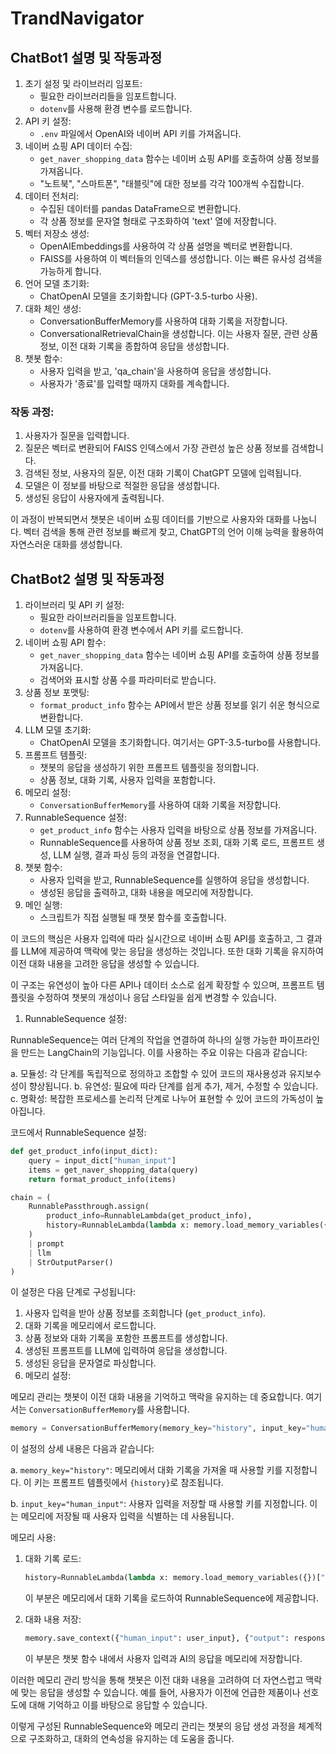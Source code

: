 # TrandNavigator

## ChatBot1 설명 및 작동과정
1. 초기 설정 및 라이브러리 임포트:
    - 필요한 라이브러리들을 임포트합니다.
    - `dotenv`를 사용해 환경 변수를 로드합니다.
2. API 키 설정:
    - `.env` 파일에서 OpenAI와 네이버 API 키를 가져옵니다.
3. 네이버 쇼핑 API 데이터 수집:
    - `get_naver_shopping_data` 함수는 네이버 쇼핑 API를 호출하여 상품 정보를 가져옵니다.
    - "노트북", "스마트폰", "태블릿"에 대한 정보를 각각 100개씩 수집합니다.
4. 데이터 전처리:
    - 수집된 데이터를 pandas DataFrame으로 변환합니다.
    - 각 상품 정보를 문자열 형태로 구조화하여 'text' 열에 저장합니다.
5. 벡터 저장소 생성:
    - OpenAIEmbeddings를 사용하여 각 상품 설명을 벡터로 변환합니다.
    - FAISS를 사용하여 이 벡터들의 인덱스를 생성합니다. 이는 빠른 유사성 검색을 가능하게 합니다.
6. 언어 모델 초기화:
    - ChatOpenAI 모델을 초기화합니다 (GPT-3.5-turbo 사용).
7. 대화 체인 생성:
    - ConversationBufferMemory를 사용하여 대화 기록을 저장합니다.
    - ConversationalRetrievalChain을 생성합니다. 이는 사용자 질문, 관련 상품 정보, 이전 대화 기록을 종합하여 응답을 생성합니다.
8. 챗봇 함수:
    - 사용자 입력을 받고, 'qa_chain'을 사용하여 응답을 생성합니다.
    - 사용자가 '종료'를 입력할 때까지 대화를 계속합니다.

### 작동 과정:

1. 사용자가 질문을 입력합니다.
2. 질문은 벡터로 변환되어 FAISS 인덱스에서 가장 관련성 높은 상품 정보를 검색합니다.
3. 검색된 정보, 사용자의 질문, 이전 대화 기록이 ChatGPT 모델에 입력됩니다.
4. 모델은 이 정보를 바탕으로 적절한 응답을 생성합니다.
5. 생성된 응답이 사용자에게 출력됩니다.

이 과정이 반복되면서 챗봇은 네이버 쇼핑 데이터를 기반으로 사용자와 대화를 나눕니다. 벡터 검색을 통해 관련 정보를 빠르게 찾고, ChatGPT의 언어 이해 능력을 활용하여 자연스러운 대화를 생성합니다.

## ChatBot2 설명 및 작동과정
1. 라이브러리 및 API 키 설정:
    - 필요한 라이브러리들을 임포트합니다.
    - `dotenv`를 사용하여 환경 변수에서 API 키를 로드합니다.
2. 네이버 쇼핑 API 함수:
    - `get_naver_shopping_data` 함수는 네이버 쇼핑 API를 호출하여 상품 정보를 가져옵니다.
    - 검색어와 표시할 상품 수를 파라미터로 받습니다.
3. 상품 정보 포맷팅:
    - `format_product_info` 함수는 API에서 받은 상품 정보를 읽기 쉬운 형식으로 변환합니다.
4. LLM 모델 초기화:
    - ChatOpenAI 모델을 초기화합니다. 여기서는 GPT-3.5-turbo를 사용합니다.
5. 프롬프트 템플릿:
    - 챗봇의 응답을 생성하기 위한 프롬프트 템플릿을 정의합니다.
    - 상품 정보, 대화 기록, 사용자 입력을 포함합니다.
6. 메모리 설정:
    - `ConversationBufferMemory`를 사용하여 대화 기록을 저장합니다.
7. RunnableSequence 설정:
    - `get_product_info` 함수는 사용자 입력을 바탕으로 상품 정보를 가져옵니다.
    - RunnableSequence를 사용하여 상품 정보 조회, 대화 기록 로드, 프롬프트 생성, LLM 실행, 결과 파싱 등의 과정을 연결합니다.
8. 챗봇 함수:
    - 사용자 입력을 받고, RunnableSequence를 실행하여 응답을 생성합니다.
    - 생성된 응답을 출력하고, 대화 내용을 메모리에 저장합니다.
9. 메인 실행:
    - 스크립트가 직접 실행될 때 챗봇 함수를 호출합니다.

이 코드의 핵심은 사용자 입력에 따라 실시간으로 네이버 쇼핑 API를 호출하고, 그 결과를 LLM에 제공하여 맥락에 맞는 응답을 생성하는 것입니다. 또한 대화 기록을 유지하여 이전 대화 내용을 고려한 응답을 생성할 수 있습니다.

이 구조는 유연성이 높아 다른 API나 데이터 소스로 쉽게 확장할 수 있으며, 프롬프트 템플릿을 수정하여 챗봇의 개성이나 응답 스타일을 쉽게 변경할 수 있습니다.

1. RunnableSequence 설정:

RunnableSequence는 여러 단계의 작업을 연결하여 하나의 실행 가능한 파이프라인을 만드는 LangChain의 기능입니다. 이를 사용하는 주요 이유는 다음과 같습니다:

a. 모듈성: 각 단계를 독립적으로 정의하고 조합할 수 있어 코드의 재사용성과 유지보수성이 향상됩니다.
b. 유연성: 필요에 따라 단계를 쉽게 추가, 제거, 수정할 수 있습니다.
c. 명확성: 복잡한 프로세스를 논리적 단계로 나누어 표현할 수 있어 코드의 가독성이 높아집니다.

코드에서 RunnableSequence 설정:

```python
def get_product_info(input_dict):
    query = input_dict["human_input"]
    items = get_naver_shopping_data(query)
    return format_product_info(items)

chain = (
    RunnablePassthrough.assign(
        product_info=RunnableLambda(get_product_info),
        history=RunnableLambda(lambda x: memory.load_memory_variables({})["history"])
    )
    | prompt
    | llm
    | StrOutputParser()
)

```

이 설정은 다음 단계로 구성됩니다:

1. 사용자 입력을 받아 상품 정보를 조회합니다 (`get_product_info`).
2. 대화 기록을 메모리에서 로드합니다.
3. 상품 정보와 대화 기록을 포함한 프롬프트를 생성합니다.
4. 생성된 프롬프트를 LLM에 입력하여 응답을 생성합니다.
5. 생성된 응답을 문자열로 파싱합니다.
6. 메모리 설정:

메모리 관리는 챗봇이 이전 대화 내용을 기억하고 맥락을 유지하는 데 중요합니다. 여기서는 `ConversationBufferMemory`를 사용합니다.

```python
memory = ConversationBufferMemory(memory_key="history", input_key="human_input")

```

이 설정의 상세 내용은 다음과 같습니다:

a. `memory_key="history"`: 메모리에서 대화 기록을 가져올 때 사용할 키를 지정합니다. 이 키는 프롬프트 템플릿에서 `{history}`로 참조됩니다.

b. `input_key="human_input"`: 사용자 입력을 저장할 때 사용할 키를 지정합니다. 이는 메모리에 저장될 때 사용자 입력을 식별하는 데 사용됩니다.

메모리 사용:

1. 대화 기록 로드:
    
    ```python
    history=RunnableLambda(lambda x: memory.load_memory_variables({})["history"])
    
    ```
    
    이 부분은 메모리에서 대화 기록을 로드하여 RunnableSequence에 제공합니다.
    
2. 대화 내용 저장:
    
    ```python
    memory.save_context({"human_input": user_input}, {"output": response})
    
    ```
    
    이 부분은 챗봇 함수 내에서 사용자 입력과 AI의 응답을 메모리에 저장합니다.
    

이러한 메모리 관리 방식을 통해 챗봇은 이전 대화 내용을 고려하여 더 자연스럽고 맥락에 맞는 응답을 생성할 수 있습니다. 예를 들어, 사용자가 이전에 언급한 제품이나 선호도에 대해 기억하고 이를 바탕으로 응답할 수 있습니다.

이렇게 구성된 RunnableSequence와 메모리 관리는 챗봇의 응답 생성 과정을 체계적으로 구조화하고, 대화의 연속성을 유지하는 데 도움을 줍니다.